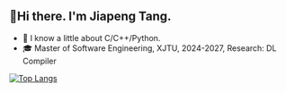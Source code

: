 👋Hi there. I'm Jiapeng Tang.
--
- 🌱 I know a little about C/C++/Python.
- 🎓 Master of Software Engineering, XJTU, 2024-2027, Research: DL Compiler

[![Top Langs](https://github-readme-stats.vercel.app/api/top-langs/?username=tang-jiapeng&layout=compact&hide_title=true&hide_border=true)](https://github.com/tang-jiapeng/github-readme-stats)
